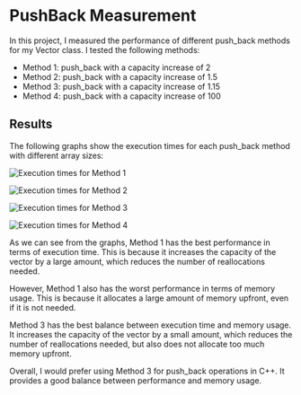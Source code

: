 # PushBack Measurement

In this project, I measured the performance of different push_back methods for my Vector class. I tested the following methods:

- Method 1: push_back with a capacity increase of 2
- Method 2: push_back with a capacity increase of 1.5
- Method 3: push_back with a capacity increase of 1.15
- Method 4: push_back with a capacity increase of 100

## Results

The following graphs show the execution times for each push_back method with different array sizes:

![Execution times for Method 1](method1.svg)

![Execution times for Method 2](method2.svg)

![Execution times for Method 3](method3.svg)

![Execution times for Method 4](method4.svg)

As we can see from the graphs, Method 1 has the best performance in terms of execution time. This is because it increases the capacity of the vector by a large amount, which reduces the number of reallocations needed.

However, Method 1 also has the worst performance in terms of memory usage. This is because it allocates a large amount of memory upfront, even if it is not needed.

Method 3 has the best balance between execution time and memory usage. It increases the capacity of the vector by a small amount, which reduces the number of reallocations needed, but also does not allocate too much memory upfront.

Overall, I would prefer using Method 3 for push_back operations in C++. It provides a good balance between performance and memory usage.
